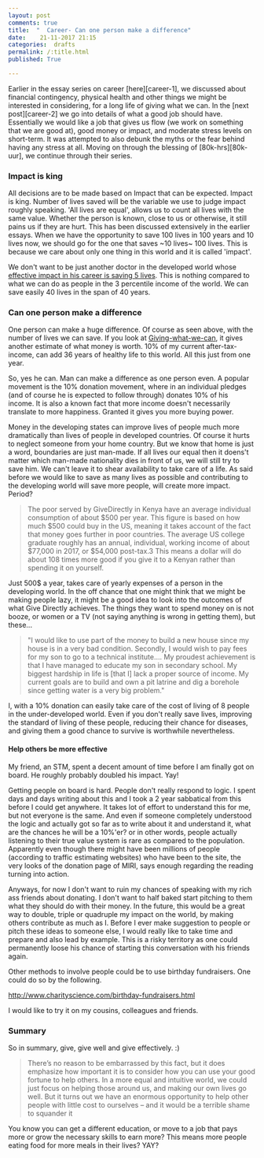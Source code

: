 ```yaml
---
layout: post
comments: true
title:  "  Career- Can one person make a difference"
date:    21-11-2017 21:15
categories:  drafts
permalink: /:title.html
published: True

---
```


Earlier in the essay series on career [here][career-1], we discussed about financial contingency, physical health and other things we might be interested in considering, for a long life of giving what we can. In the [next post][career-2] we go into details of what a good job should have. Essentially we would like a job that gives us flow (we work on something that we are good at), good money or impact, and moderate stress levels on short-term. It was attempted to also debunk the myths or the fear behind having any stress at all. Moving on through the blessing of [80k-hrs][80k-uur], we continue through their series.

### Impact is king

All decisions are to be made based on Impact that can be expected. Impact is king. Number of lives saved will be the variable we use to judge impact roughly speaking. 'All lives are equal', allows us to count all lives with the same value. Whether the person is known, close to us or otherwise, it still pains us if they are hurt. This has been discussed extensively in the earlier essays. When we have the opportunity to save 100 lives in 100 years and 10 lives now, we should go for the one that saves ~10 lives~ 100 lives. This is because we care about only one thing in this world and it is called 'impact'.

We don't want to be just another doctor in the developed world whose [effective impact in his career is saving 5 lives][80k-one-person-diff]. This is nothing compared to what we can do as people in the 3 percentile income of the world. We can save easily 40 lives in the span of 40 years.

[80k-one-person-diff]:https://80000hours.org/career-guide/how-much-difference-can-one-person-make/

### Can one person make a difference

[giving-what-we-can]:https://www.givingwhatwecan.org/get-involved/how-rich-am-i/

One person can make a huge difference. Of course as seen above, with the number of lives we can save. If you look at [Giving-what-we-can][giving-what-we-can], it gives another estimate of what money is worth. 10% of my current after-tax-income,  can add 36 years of healthy life to this world. All this just from one year.

So, yes he can. Man can make a difference as one person even. A popular movement is the 10% donation movement, where in an individual pledges (and of course he is expected to follow through) donates 10% of his income. It is also a known fact that more income doesn't necessarily translate to more happiness. Granted it gives you more buying power.

Money in the developing states can improve lives of people much more dramatically than lives of people in developed countries. Of course it hurts to neglect someone from your home country. But we know that home is just a word, boundaries are just man-made. If all lives our equal then it doens't matter which man-made nationality dies in front of us, we will still try to save him. We can't leave it to shear availability to take care of a life. As said before we would like to save as many lives as possible and contributing to the developing world will save more people, will create more impact. Period?

> The poor served by GiveDirectly in Kenya have an average individual consumption of about $500 per year. This figure is based on how much $500 could buy in the US, meaning it takes account of the fact that money goes further in poor countries. The average US college graduate roughly has an annual, individual, working income of about $77,000 in 2017, or $54,000 post-tax.3 This means a dollar will do about 108 times more good if you give it to a Kenyan rather than spending it on yourself.

Just 500$ a year, takes care of yearly expenses of a person in the developing world. In the off chance that one might think that we might be making people lazy, it might be a good idea to look into the outcomes of what Give Directly achieves. The things they want to spend money on is not booze, or women or a TV (not saying anything is wrong in getting them), but these...

>"I would like to use part of the money to build a new house since my house is in a very bad condition. Secondly, I would wish to pay fees for my son to go to a technical institute…. My proudest achievement is that I have managed to educate my son in secondary school. My biggest hardship in life is [that I] lack a proper source of income. My current goals are to build and own a pit latrine and dig a borehole since getting water is a very big problem."

I, with a 10% donation can easily take care of the cost of living of 8 people in the under-developed world. Even if you don't really save lives, improving the standard of living of these people, reducing their chance for diseases, and giving them a good chance to survive is worthwhile nevertheless.

#### Help others be more effective

My friend, an STM, spent a decent amount of time before I am finally got on board. He roughly probably doubled his impact. Yay!

Getting people on board is hard. People don't really respond to logic. I spent days and days writing about this and I took a 2 year sabbatical from this before I could get anywhere. It takes lot of effort to understand this for me, but not everyone is the same. And even if someone completely understood the logic and actually got so far as to write about it and understand it, what are the chances he will be a 10%'er? or in other words, people actually listening to their true value system is rare as compared to the population. Apparently even though there might have been millions of people (according to traffic estimating websites) who have been to the site, the very looks of the donation page of MIRI, says enough regarding the reading turning into action.

Anyways, for now I don't want to ruin my chances of speaking with my rich ass friends about donating. I don't want to half baked start pitching to them what they should do with their money. In the future, this would be a great way to double, triple or quadruple my impact on the world, by making others contribute as much as I. Before I ever make suggestion to people or pitch these ideas to someone else, I would really like to take time and prepare and also lead by example. This is a risky territory as one could permanently loose his chance of starting this conversation with his friends again.

Other methods to involve people could be to use birthday fundraisers. One could do so by the following.

http://www.charityscience.com/birthday-fundraisers.html

I would like to try it on my cousins, colleagues and friends.

### Summary

So in summary, give, give well and give effectively. :)

>There’s no reason to be embarrassed by this fact, but it does emphasize how important it is to consider how you can use your good fortune to help others. In a more equal and intuitive world, we could just focus on helping those around us, and making our own lives go well. But it turns out we have an enormous opportunity to help other people with little cost to ourselves – and it would be a terrible shame to squander it

You know you can get a different education, or move to a job that pays more or grow the necessary skills to earn more?
This means more people eating food for more meals in their lives? YAY?

<!--
### Choosing an area to focus on

>The standard advice is to do whatever most interests you, and most people seem to end up working on whichever social problem first grabs their attention.

You cannot allow availability to choose for you what you should work on. You are not a stupid ass nigger, you have science and you have tools to make better decisions or the best decisions given little information.

The career advice by [80k hrs][80k-uur]

>Big in scale: What’s the magnitude of this problem? How much does it affect people’s lives today? How much effect will solving it have in the long-run?
>Neglected: How many people and resources are already dedicated to tackling this problem? How well allocated are the resources that are currently being dedicated to the problem? Are there good reasons why markets or governments aren’t already making progress on this problem?
>Solvable: How easy would it be to make progress on this problem? Do interventions already exist to solve this problem effectively, and how strong is the evidence behind them?
>To find the problem you should work on, also consider, personal fit. Could you become motivated to work on this problem? If you’re later in your career, do you have relevant expertise?

These are basics that you want to consider while making a decision on which problem you want to work on.

### Worlds biggest problems to be focussing on

So the [80k hrs][80k-uur] website suggests [a list][80k-list] of most pressing problems for me to work on. Taking the quiz on which problem would suit me, I think is a very wrong idea. I trust 80k's sincere research and judgement on their evaluation. However, which problem I want to work on, as is focused by 80k, depends on someother things than the most pressing situation. Personal fit is something that [80k hrs][80k-uur] has constantly been talking about. They even say:

>Finally, factor in personal fit. We don’t think everyone should work on the number one problem. If you’re a great fit for an area, you might have over 10 times as much impact as in one that doesn’t motivate you. So this could easily change your personal ranking.

>Just remember there are many ways to help solve each problem, so it’s usually possible to find work you enjoy. Moreover, it’s easier to develop new passions than most people expect.

I will look at a few problems and look into their profiles to see how I can contribute in this region.

### My profile
I look at all my friends, and the best case reachable example, is in the next few years earning 200s a year and donating around 100k, by working on data science. Maybe it is not too late to do my studies again. I have no idea how feasible this is. I have to move countries, to start with and I am already 26, not sure how much of a criterion age is.

I enjoy going deep into engineering. Answering questions or highly fundamental things, or predicting solutions for the reality, learning about things that I think are crazy (like designing a machine where in two objects are positioned at an accuracy of 100 micron, and people are able to solve complex matters). I would love to write code. I see that I have no affinity towards management. I am an engineering guy and I like solving problems. In my free time I would like to organize events ror birthdays.

Recently I found myself thinking about not leaving the place I work at as things are slowly getting more complex and interesting. Rather, I think I it takes some time to get up to speed before you go deeper into the complex dynamics of the machine that works with electrons, I would easily I feel would love to be the guy developing concepts day in and day out which result in high impact solutions for my company.

Anything challenging is welcome I guess with the addition that I would like to stay in it for a bit long, as I can become really good at it. And that everything takes time. If its not lithography or vacuum design its going to be some thing else. I don't want to sabotage the rest of my life because of the decision I took to be in this field only for one year now. Always measure in impact. But currently I am trying to understand personal fit.

I suspect doing a phd or doing things in mathematics or economics or statistics, sounds quite interesting. My point being I can. However, I need to admit although I might have good grades  in particular subjects, I didn't actually understand every single detail of it. Especially maths, parts with all the different type of domains, I never really got them. All over, I think I kept lacking some information with regard to maths. But despite my handicap, if grades were any indication, I did score quite good in subject related to dynamics, numerical methods, all involving matrices. Even with dynamics, the ultra basics for me is shaky. For example how does the equation of perturbation even work. Why does it work? At some point you see it works and you just accept such things.

How about I do some courses in economics.i.e., look at the most pressing problem, and if they say they don't really need money (money is not the bottle neck) and if they say they need researchers, why not I try to be one. I suspect it is as far-fetched as becoming a data-scientist. As in both cases an eghx has to branch to a new field spend some time there and then bolt to the US. With Economics however, I guess I can apply for a phd. The good bad and the most ugly question is why would anyone in their right mind offer you a phd instead of TOM DICK and HARRY who have done their bachelors in economics. I don't know the first thing about it. but I can learn?

Maybe I can start with a masters course and convert it to a phd? What about funding? MAn this is going to be so hard to come up with some answer regarding what I am going to do in the future.

And why did an stm say just do profiles of people you know, that should give you a good idea on what you could do and how to move to the US.

I see that I could also go in the way I am going, and slowly branch to managing high impact projects which will involve both technical and manegerial skills.

#### Skillsets

My current skillsets are being able to work in new new topics repeatedly, mild python scripting knowledge, design knowldege, problem solving analytical, Worked in the precision industry for over a year.

### Over 30 years learning new things how to use?

#### Global priorities research

Most needed are researchers, and in particular:

Researchers trained in economics, mathematics, or philosophy to develop the methodology for setting global priorities.
Researchers trained in social and natural sciences with the ability to collect data and analyse specific global problems.
and people who can do research and manegirial works.

The idea is to be of real high impact by helping other researchers and the research group to keep focus and prioritize what is important. You could also publish. My grade of 7.5/10 for my master thesis is not representative of the work I put in or the success of my project. The research direction didn't come from me, as I barely had experience in it. I trusted the faculty to give me a good assignment. Unfortunately, it was more about taking an idea and implementing it to see if it works. Went quite deep into linear algebra. I did a lot of coding, and read a lot of papers. Did everything I could with my time to solve the issue. I dived heavily into the theory, but unfortunately, I didn't think of some fundamental things that questioned the need of my research or the use of it. My goal was not to do research unfortunately, my goal was to learn from the best and learn as much as I could. I spent several hours a day working on python, I spent several months understanding the fundamentals and why things came about. But I do think I am work slow (citation needed, compared to what?)

My point is I learn quick, I work hard when I have a personal stake in the situation. I am sure I can step up and with long time spent on it I can definitely kill. Every extra hour I spend at work would mean more impact and that would be life, essentially. So great.

My current boss thinks I work fast, I pick up things quickly. He didn't expect me to finish the project I had started at the beginning of the job within one month, but guess what. I stepped in for several projects and delivered results according to him at pretty good speed. From knowing nothing in a project, I have delivered, and I continue to deliver, its everyday bro.

But, I don't have an economics degree/math/philosophy. In fact economics is something that I have never done. Managing I guess I can. I have never really done it though, other than organising events and some leadership here and there. I am NOT a natural leader, I don't always lead, it depends on the 'status' at a location. If people are indecisive, I can tell them what to do.

Off the bat they say money is not really the bottle neck here. Of course I could donate, but
#### Health in poor countries

A very close to my heart kind of thing. Every human can connect with it.

> Every year around ten million people in poorer countries die of illnesses that can be very cheaply prevented or managed, including malaria, HIV, tuberculosis and diarrhoea. Tens of millions more suffer from persistent undernutrition or parasitic diseases that cause them to be less mentally and physically capable than they otherwise would be.

>Options for working on the problem include serving as a donor to effective projects, working as an economist in intergovernmental organizations such as the World Bank or World Health Organization, or starting or working in a non-profit that scales up proven treatments.

Wow, is economics king? Everywhere they seem to need economists, I guess one creates more impact not by donating, but by working effectively. Period. Wow the work that 80k hrs is doing is incredible. I could be that economist.

An idea could be during the month that I am in india, I could do a course in economics and a course in data science. I am quite inclined to do these as it would free me from the burden of writing. and I honestly wouldn't mind working on these for 4 hrs a day even. Have some pretty decent deadlines and in those 36 days actually crack something.

These two seem to repeating themselves time and again and show themselves in diffenet colors. As a data scientist I could always work on other problems elsewhere with the power I wield.

No points for guessing that somehow an economics phd will help!

>What skill sets and resources are most needed?
The ability to fundraise large sums, or move money within bureaucracies to better projects.
People with on-the-ground logistical skills in international development (i.e. the kind of person who could get 100,000 malaria nets distributed in Africa).
Entrepreneurs (mostly in non-profits but also sometimes for-profits) who could found one of these charities.
Development economists and cost-effectiveness researchers, including economists, statisticians and disease control experts.
Money to fund GiveWell recommended charities.
We think that people capable of starting outstanding projects in this area are likely to be able to attract the necessary funding, making the area mostly talent constrained.

Of course donating is an option, but it needs to be evaluated what could be my contribution. For example, maybe I can hire to economicians to work on this topic for me. How about that?

Impression I get, money is not really the problem, this problem is only sometimes recommended.

I will come back to this, having first gone a full circle on what needs to be done in this world to begin with?

#### Artificail intelligence

Looking at [this video][ai-video] it definitely puts the fear of AI into everybody. The arguments made are strong. A gist is that AI has all the necessary ingredients to become the next industrial revolution. The growth would be super quick, once stable AI is made that can think for itself. The issue lies in understanding what should be the morals of an AI. Cause the AI can quickly become too powerful as it has an almost infinite memory and it can possibly not be controlled. When wielded right it could be the most powerful.


Looking at this the picture I get is that I can't reallyu work for it other than in a manegerial role, a role that brings huge funding and the like. Economists don't really haave a role but policy makers are also wanted here.

Earning to give is an option. There seems to be a surplus with big institutions that would typically get academic funding, but there is hardly any with orgs like MIRI. Donating to them is still an option.




[ai-video]:https://youtu.be/MnT1xgZgkpk


#### donating

This seems like a great option. As I said earlier in this post, I see myself in comparitive roles where I might actually be. I suspect at max if I moved to data science, I could earn about 200k on a really good year of which 100k should be easy to give. Where I give this money, is easy I think. I will look at the current scenario of as in the [80 k webiste][80k-list] and donate to which scenario has a bottleneck with money. Every year I could evaluate my decision. Or maybe I should just look at places like givewell, which can reliably convert your money to people in the most efficient way known. Maybe a mix of both, as some things are hard to evaluate.

One thing that suprises me is that there are only 2500 people who have pledged the 10% thing. The way I see the pop up on 80k website often, especially in global prio research suggesting that they want to do one on one help, is only suggesting to me that , considering their budget of 115 pounds, that there are few people and few people working on these things.

Maybe data science can take me further than I need to go?

>You’re a good fit for a higher earning option. Don’t become a consultant if you’d hate it – you’ll be more likely to burn out and put your career in a worse long-term position, and you won’t earn that much anyway. Even if you only care about your impact, it’s important to be good at your job.
You want to gain skills in a higher earning option (for use in more direct work later on), and earning to give could help you to stay engaged with social impact while you do so. (In the next article we explain why it’s important to gain “career capital”.)
You’re very uncertain about which problems are most pressing. Earning to give provides the most flexibility because you can easily change where you donate, or even save the money and give later.
You want to contribute to an area that is more funding-constrained rather than talent constrained.
In fact, if you’re especially focused on the global problems we think are most pressing, especially within the effective altruism community, then we don’t think earning to give should be your first choice. This is because these areas seem more talent constrained than funding constrained. Instead, we recommend trying to first contribute directly, in effective non-profits, government or research.

More red flags,  dont make it your first option.

Earning to give is recommended only if it is a good fit. And for example, the current job or data science, both should work well I suspect!


[80k-list]:https://80000hours.org/articles/cause-selection/



https://80000hours.org/articles/earning-to-give/#whats-the-best-way-to-earn-to-give

>Look for an option where you have great personal fit – the chance to excel – that satisfies the following:

>Is higher-earning, and has a good outlook.
Offers flexible career capital, so you can switch out later if you change your mind.
Doesn’t cause harm


>Which jobs are highest-paying?
In short, it’s jobs in finance, management, medicine, law, real estate and technology. You can see a lot more data in this separate analysis.
.
What are some of the best options overall?
The following offer a good combination of pay, flexibility and outlook. We’ve also already advised people who’ve taken them and been satisfied.
.
These two paths are among the highest earning and build your skills, although they are very competitive.
.
Tech startup founder
Quantitative trading
Some other promising options taken by plenty of people we’ve advised include:
.
Software engineering
Startup early employee
Data science
Management consulting

>Law, investment banking and medicine are other obvious high earning options, but we think they’re a bit worse than the ones above based on their weaker combination of flexibility, growth of the area and direct impact. Art and Entertainment can be highly paid, but the chances of success are sufficiently low that the pay is low on average

>Choose an employer that matches your donation 1:1

#### summary
There are many ways you can contribute, Currently I see a large focus on economics to actually provide relief to regions like 'global prio research' and health in poor countries.

Donating is surely an option to every important scenario. But maybe as I am in my prime can do more.

Another option would be to work in the capacity of manager to assist people do high level tasks, while you prioritize the actual useful work needed to be done.

Managerial qualities, economics, data science are three things that seem to appear everywhere that can actually do good to the community.

Imagine doing a couple of courses online in economics and then actually following it up with a phd and a job. And at 40's say when you have spent enough time on the science, you can put your forces to actually help people in need more directly.

Currently I am going to move on further and explore career capital and the like, before actually making a more profound statement on this.


Do a summary on profiles enxt week, the different profiles next week, considering earning to give is an option.
---

>However, his focus on climate change wasn’t the result of a careful comparison of the pros and cons of different areas. Rather, by his own admission, he’d happened to read about it, and found it engaging because it was sciency and he was geeky.

>The problem with this approach is that you might happen to stumble across an area that’s just not that big, important or easy to make progress on. You’re also much more likely to stumble across the problems that already receive the most attention, which makes them lower impact.

>The nuclear power stations will all be switched off in a few years. How can we keep Britain’s lights on? …unplug your mobile-phone charger when it’s not in use.


---

>Finally, factor in personal fit. We don’t think everyone should work on the number one problem. If you’re a great fit for an area, you might have over 10 times as much impact as in one that doesn’t motivate you. So this could easily change your personal ranking.

Just remember there are many ways to help solve each problem, so it’s usually possible to find work you enjoy. Moreover, it’s easier to develop new passions than most people expect.

Despite all the uncertainties, your choice of problem might be the single biggest decision in determining your impact.

>if you want to do good in the world, it’s worth really taking the time to learn about different global problems, and how you might contribute to them. It takes time, and there’s a lot to learn, but it’s hard to imagine anything more interesting, or more important.


>Apply this to your own career
Using the resources above, write down the three global problems that you think are most pressing for you to work on. Your personal list will depend on your values, empirical assumptions, and personal fit with the areas.

For each problem, list out some specific career options you could take that would help the problem. You can get ideas in our profiles, as well as further reading on each area. Also remember you can contribute to any problem area through donations and advocacy, even if it’s not the focus of your day job.

This list of problems is just a starting point. The next step is to find concrete career options that will make a difference within the area, which we cover in the next article, then to find an option with excellent personal fit, which we also cover later.


[career-1]:/career.html
[career-2]:/career(2).html
[80k-uur]:https://80000hours.org/career-guide/how-much-difference-can-one-person-make/
-->
